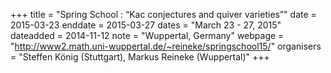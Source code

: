 +++
title = "Spring School :
“Kac conjectures and quiver varieties”"
date = 2015-03-23
enddate = 2015-03-27
dates = "March 23 - 27, 2015"
dateadded = 2014-11-12
note = "Wuppertal, Germany"
webpage = "http://www2.math.uni-wuppertal.de/~reineke/springschool15/"
organisers = "Steffen König (Stuttgart), Markus Reineke (Wuppertal)"
+++
